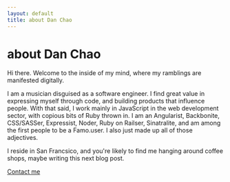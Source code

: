 ```yaml
---
layout: default
title: about Dan Chao
---
```


about Dan Chao
==============

Hi there. Welcome to the inside of my mind, where my ramblings are manifested digitally.

I am a musician disguised as a software engineer. I find great value in expressing myself through code, and building products that influence people. With that said, I work mainly in JavaScript in the web development sector, with copious bits of Ruby thrown in. I am an Angularist, Backbonite, CSS/SASSer, Expressist, Noder, Ruby on Railser, Sinatralite, and am among the first people to be a Famo.user. I also just made up all of those adjectives.

I reside in San Francsico, and you're likely to find me hanging around coffee shops, maybe writing this next blog post.

[Contact me](mailto:daniel.h.chao@gmail.com)
